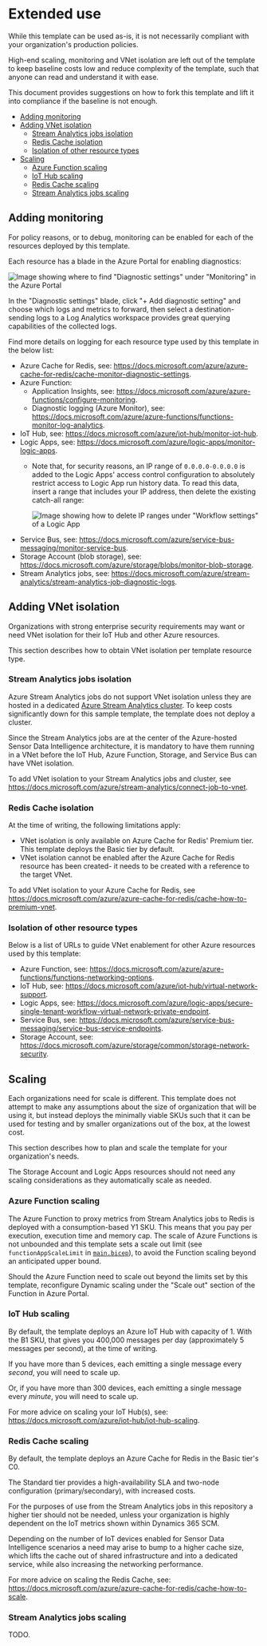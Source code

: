 # Extended use <!-- omit in toc -->

While this template can be used as-is, it is not necessarily compliant with your organization's production policies.

High-end scaling, monitoring and VNet isolation are left out of the template to keep baseline costs low and reduce complexity of the template,
such that anyone can read and understand it with ease.

This document provides suggestions on how to fork this template and lift it into compliance if the baseline is not enough.

- [Adding monitoring](#adding-monitoring)
- [Adding VNet isolation](#adding-vnet-isolation)
  - [Stream Analytics jobs isolation](#stream-analytics-jobs-isolation)
  - [Redis Cache isolation](#redis-cache-isolation)
  - [Isolation of other resource types](#isolation-of-other-resource-types)
- [Scaling](#scaling)
  - [Azure Function scaling](#azure-function-scaling)
  - [IoT Hub scaling](#iot-hub-scaling)
  - [Redis Cache scaling](#redis-cache-scaling)
  - [Stream Analytics jobs scaling](#stream-analytics-jobs-scaling)

## Adding monitoring

For policy reasons, or to debug, monitoring can be enabled for each of the resources deployed by this template.

Each resource has a blade in the Azure Portal for enabling diagnostics:

![Image showing where to find "Diagnostic settings" under "Monitoring" in the Azure Portal](https://user-images.githubusercontent.com/639843/179007359-12f398d0-1c16-4b0f-88fc-c66242ffebf1.png)

In the "Diagnostic settings" blade, click "+ Add diagnostic setting" and choose which logs and metrics to forward, then select a destination- sending logs to a Log Analytics workspace provides great querying capabilities of the collected logs.

Find more details on logging for each resource type used by this template in the below list:

- Azure Cache for Redis, see: <https://docs.microsoft.com/azure/azure-cache-for-redis/cache-monitor-diagnostic-settings>.
- Azure Function:
  - Application Insights, see: <https://docs.microsoft.com/azure/azure-functions/configure-monitoring>.
  - Diagnostic logging (Azure Monitor), see: <https://docs.microsoft.com/azure/azure-functions/functions-monitor-log-analytics>.
- IoT Hub, see: <https://docs.microsoft.com/azure/iot-hub/monitor-iot-hub>.
- Logic Apps, see: <https://docs.microsoft.com/azure/logic-apps/monitor-logic-apps>.
  - Note that, for security reasons, an IP range of `0.0.0.0-0.0.0.0` is added to the Logic Apps' access control configuration to absolutely restrict access to Logic App run history data. To read this data, insert a range that includes your IP address, then delete the existing catch-all range:

    ![Image showing how to delete IP ranges under "Workflow settings" of a Logic App](https://user-images.githubusercontent.com/639843/179010400-cb1970d6-1412-40a2-8fd8-e3d539ff5638.png)
- Service Bus, see: <https://docs.microsoft.com/azure/service-bus-messaging/monitor-service-bus>.
- Storage Account (blob storage), see: <https://docs.microsoft.com/azure/storage/blobs/monitor-blob-storage>.
- Stream Analytics jobs, see: <https://docs.microsoft.com/azure/stream-analytics/stream-analytics-job-diagnostic-logs>.

## Adding VNet isolation

Organizations with strong enterprise security requirements may want or need VNet isolation for their IoT Hub and other Azure resources.

This section describes how to obtain VNet isolation per template resource type.

### Stream Analytics jobs isolation

Azure Stream Analytics jobs do not support VNet isolation unless they are hosted in a dedicated [Azure Stream Analytics cluster](https://docs.microsoft.com/azure/stream-analytics/cluster-overview). To keep costs significantly down for this sample template, the template does not deploy a cluster.

Since the Stream Analytics jobs are at the center of the Azure-hosted Sensor Data Intelligence architecture, it is mandatory to have them running in a VNet before the IoT Hub, Azure Function, Storage, and Service Bus can have VNet isolation.

To add VNet isolation to your Stream Analytics jobs and cluster, see <https://docs.microsoft.com/azure/stream-analytics/connect-job-to-vnet>.

### Redis Cache isolation

At the time of writing, the following limitations apply:

- VNet isolation is only available on Azure Cache for Redis' Premium tier. This template deploys the Basic tier by default.
- VNet isolation cannot be enabled after the Azure Cache for Redis resource has been created- it needs to be created with a reference to the target VNet.

To add VNet isolation to your Azure Cache for Redis, see <https://docs.microsoft.com/azure/azure-cache-for-redis/cache-how-to-premium-vnet>.

### Isolation of other resource types

Below is a list of URLs to guide VNet enablement for other Azure resources used by this template:

- Azure Function, see: <https://docs.microsoft.com/azure/azure-functions/functions-networking-options>.
- IoT Hub, see: <https://docs.microsoft.com/azure/iot-hub/virtual-network-support>.
- Logic Apps, see: <https://docs.microsoft.com/azure/logic-apps/secure-single-tenant-workflow-virtual-network-private-endpoint>.
- Service Bus, see: <https://docs.microsoft.com/azure/service-bus-messaging/service-bus-service-endpoints>.
- Storage Account, see: <https://docs.microsoft.com/azure/storage/common/storage-network-security>.

## Scaling

Each organizations need for scale is different. This template does not attempt to make any assumptions about the size of organization that will be using it, but instead deploys the minimally viable SKUs such that it can be used for testing and by smaller organizations out of the box, at the lowest cost.

This section describes how to plan and scale the template for your organization's needs.

The Storage Account and Logic Apps resources should not need any scaling considerations as they automatically scale as needed.

### Azure Function scaling

The Azure Function to proxy metrics from Stream Analytics jobs to Redis is deployed with a consumption-based Y1 SKU. This means that you pay per execution, execution time and memory cap. The scale of Azure Functions is not unbounded and this template sets a scale out limit (see `functionAppScaleLimit` in [`main.bicep`](./main.bicep)), to avoid the Function scaling beyond an anticipated upper bound.

Should the Azure Function need to scale out beyond the limits set by this template, reconfigure Dynamic scaling under the "Scale out" section of the Function in Azure Portal.

### IoT Hub scaling

By default, the template deploys an Azure IoT Hub with capacity of 1. With the B1 SKU, that gives you 400,000 messages per day (approximately 5 messages per second), at the time of writing.

If you have more than 5 devices, each emitting a single message every _second_, you will need to scale up.

Or, if you have more than 300 devices, each emitting a single message every _minute_, you will need to scale up.

For more advice on scaling your IoT Hub(s), see: <https://docs.microsoft.com/azure/iot-hub/iot-hub-scaling>.

### Redis Cache scaling

By default, the template deploys an Azure Cache for Redis in the Basic tier's C0.

The Standard tier provides a high-availability SLA and two-node configuration (primary/secondary), with increased costs.

For the purposes of use from the Stream Analytics jobs in this repository a higher tier should not be needed, unless your organization is highly dependent on the IoT metrics shown within Dynamics 365 SCM.

Depending on the number of IoT devices enabled for Sensor Data Intelligence scenarios a need may arise to bump to a higher cache size, which lifts the cache out of shared infrastructure and into a dedicated service, while also increasing the networking performance.

For more advice on scaling the Redis Cache, see: <https://docs.microsoft.com/azure/azure-cache-for-redis/cache-how-to-scale>.

### Stream Analytics jobs scaling

TODO.
